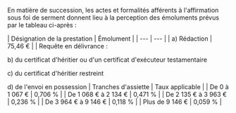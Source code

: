 En matière de succession, les actes et formalités afférents à l'affirmation sous foi de serment donnent lieu à la perception des émoluments prévus par le tableau ci-après :

|
Désignation de la prestation |
Émolument |
| --- | --- |
|
a) Rédaction |
75,46 € |
|
Requête en délivrance :

b) du certificat d'héritier ou d'un certificat d'exécuteur testamentaire

c) du certificat d'héritier restreint

d) de l'envoi en possession |
Tranches d'assiette |
Taux applicable |
|
De 0 à 1 067 € |
0,706 % |
|
De 1 068 € à 2 134 € |
0,471 % |
|
De 2 135 € à 3 963 € |
0,236 % |
|
De 3 964 € à 9 146 € |
0,118 % |
|
Plus de 9 146 € |
0,059 % |
